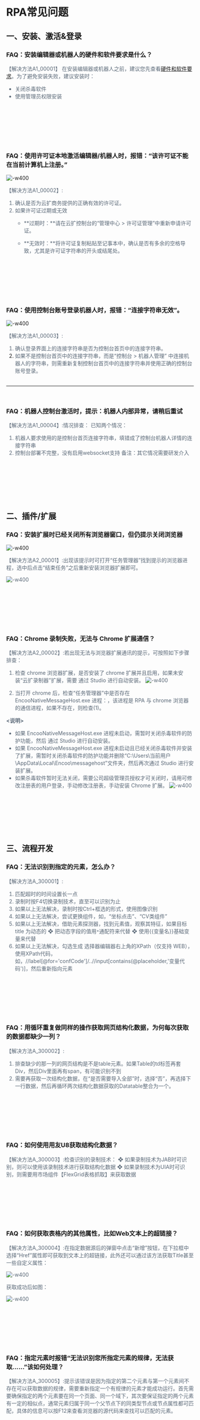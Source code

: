 # RPA常见问题


## 一、安装、激活&登录

### FAQ：安装编辑器或机器人的硬件和软件要求是什么？

<font color=5a6877> 【解决方法A1_00001】
在安装编辑器或机器人之前，建议您先查看[硬件和软件要求](待补充)。为了避免安装失败，建议安装时：
* 关闭杀毒软件
* 使用管理员权限安装

 </font></br></br>
 ---
 </br>

### FAQ：使用许可证本地激活编辑器/机器人时，报错：“该许可证不能在当前计算机上注册。”

![-w400](https://docimages.blob.core.chinacloudapi.cn/images/troubleshoot/A1_00001.png)

<font color=5a6877> 【解决方法A1_00002】:
1. 确认是否为云扩商务提供的正确有效的许可证。
2. 如果许可证过期或无效
    * **过期时：**请在云扩控制台的“管理中心 > 许可证管理”中重新申请许可证。
    
    * **无效时：**将许可证复制粘贴至记事本中，确认是否有多余的空格导致，尤其是许可证字符串的开头或结尾处。

 </font></br></br>
---
</br>

### FAQ：使用控制台账号登录机器人时，报错：“连接字符串无效”。

![-w400](https://docimages.blob.core.chinacloudapi.cn/images/troubleshoot/A1_00001-1.png)

<font color=5a6877> 【解决方法A1_00003】:
1. 确认登录界面上的连接字符串是否为控制台首页中的连接字符串。
2. 如果不是控制台首页中的连接字符串，而是“控制台 > 机器人管理” 中连接机器人的字符串，则需重新复制控制台首页中的连接字符串并使用正确的控制台账号登录。
 </font></br></br>
---
</br>

### FAQ：机器人控制台激活时，提示：机器人内部异常，请稍后重试

<font color=5a6877> 【解决方法A1_00004】:情况排查：
已知两个情况：
1. 机器人要求使用的是控制台首页连接字符串，填错成了控制台机器人详情的连接字符串
2. 控制台部署不完整，没有启用websocket支持
备注：其它情况需要研发介入

 </font></br></br>
---
</br>

## 二、插件/扩展

### FAQ：安装扩展时已经关闭所有浏览器窗口，但仍提示关闭浏览器

![-w400](https://docimages.blob.core.chinacloudapi.cn/images/troubleshoot/2-1.png)

<font color=5a6877> 【解决方法A2_00001】:出现该提示时可打开“任务管理器”找到提示的浏览器进程，选中后点击“结束任务”之后重新安装浏览器扩展即可。

![-w400](https://docimages.blob.core.chinacloudapi.cn/images/troubleshoot/2-2.png)

 </font></br></br>
 ---
 </br>

### FAQ：Chrome 录制失败，无法与 Chrome 扩展通信？
<font color=5a6877> 【解决方法A2_00002】:若出现无法与浏览器扩展通讯的提示，可按照如下步骤排查：
1. 检查 chrome 浏览器扩展，是否安装了 chrome 扩展并且启用，如果未安装“云扩录制器”扩展，需要 通过 Studio 进行自动安装。
![-w400](https://docimages.blob.core.chinacloudapi.cn/images/troubleshoot/3-1.png)

2. 当打开 chrome 后，检查“任务管理器”中是否存在 EncooNativeMessageHost.exe 进程：，该进程是 RPA 与 chrome 浏览器的通信进程，如果不存在，则检查(1)。

**<说明>**
* 如果 EncooNativeMessageHost.exe 进程未启动，需暂时关闭杀毒软件的防护功能，然后 通过 Studio 进行自动安装。
* 如果 EncooNativeMessageHost.exe 进程未启动且已经关闭杀毒软件并安装了扩展，需暂时关闭杀毒软件的防护功能并删除“C:\Users\当前用户\AppData\Local\Encoo\messagehost”文件夹，然后再次通过 Studio 进行安装扩展。
* 如果杀毒软件暂时无法关闭，需要公司超级管理员授权才可关闭时，请用可修改注册表的用户登录，手动修改注册表，手动安装 Chrome 扩展。
![-w400](https://docimages.blob.core.chinacloudapi.cn/images/troubleshoot/3-2.png)

 </font></br></br>
---
</br>


## 三、流程开发

### FAQ：无法识别到指定的元素，怎么办？
<font color=5a6877> 【解决方法A_300001】:
1. 匹配超时的时间设置长一点
2. 录制时按F4切换录制技术，直至可以识别为止
3. 如果以上无法解决，录制时按Ctrl+框选的形式，使用图像识别
4. 如果以上无法解决，尝试更换组件，如，“坐标点击”、“CV类组件”
5. 如果以上无法解决，借助元素探测器，找到元素值，观察其特征，如果目标 title 为动态的
❖ 把动态字段的值用`*`通配符来代替
❖ 使用{{变量名}}基础变量来代替
6.  如果以上无法解决，勾选生成 选择器编辑器右上角的XPath（仅支持 WEB），使用XPath代码，如，//label[@for='confCode']/..//input[contains(@placeholder,'变量代码')]，然后重新指向元素

 </font></br></br>
---
</br>

### FAQ：用循环重复做同样的操作获取网页结构化数据，为何每次获取的数据都缺少一列？

<font color=5a6877> 【解决方法A_300002】:

1. 排查缺少的那一列的网页结构是不是table元素。如果Table的td标签再套Div，然后Div里面再有span，有可能识别不到
2. 需要再获取一次结构化数据，在“是否需要导入全部”时，选择“否”，再选择下一行数据，然后再循环两次结构化数据获取的Datatable整合为一个。

 </font></br></br>
---
</br>

### FAQ：如何使用用友U8获取结构化数据？

<font color=5a6877> 【解决方法A_300003】:检查识别的录制技术：
❖ 如果录制技术为JAB时可识别，则可以使用该录制技术进行获取结构化数据
❖ 如果录制技术为UIA时可识别，则需要用市场组件【FlexGrid表格抓取】来获取数据

 </font></br></br>
 ---
 </br>

### FAQ：如何获取表格内的其他属性，比如Web文本上的超链接？
<font color=5a6877> 【解决方法A_300004】:在指定数据源后的弹窗中点击“新增”按钮，在下拉框中选择“Href”属性即可获取到文本上的超链接，此外还可以通过该方法获取Title甚至一些自定义属性：

![-w400](https://docimages.blob.core.chinacloudapi.cn/images/troubleshoot/4-1.png)


获取成功后如图：

![-w400](https://docimages.blob.core.chinacloudapi.cn/images/troubleshoot/5-1.png)

 </font></br></br>
 ---
 </br>

### FAQ：指定元素时报错“无法识别您所指定元素的规律，无法获取……”该如何处理？

<font color=5a6877> 【解决方法A_300005】:提示该错误是因为指定的第二个元素与第一个元素间不存在可以获取数据的规律，需要重新指定一个有规律的元素才能成功运行。首先需要确保指定的两个元素要在同一个页面、同一个域下，其次要保证指定的两个元素有一定的相似点，通常元素归属于同一个父节点下的同类型节点或节点属性都可匹配，具体的信息可以按F12来查看浏览器的源代码来查找可以匹配的元素。

 </font></br></br>
 ---
 </br>

### FAQ：指定元素成功，但获取到的表格为空是什么原因？

<font color=5a6877> 【解决方法A_300006】:获取结构化数据会优先识别表格，而指定的这个表是空的，页面显示的数据未存在这个表格内，所以获取到的表就是空的。遇到这种情况可以按F12来查看并指定实际显示数据的表的位置，或者在弹出是否获取整表时点击“取消”，之后根据提示手动指定行列中的数据来逐列获取数据即可。

![-w400](https://docimages.blob.core.chinacloudapi.cn/images/troubleshoot/5-2.png)
 
 </font></br></br>
 ---
 </br>



### FAQ：删除失败或写入组件失败，一直卡在删除或写入组件

<font color=5a6877> 【解决办法A_300007】：去掉保护

 </font></br></br>
 ---
 </br>

### FAQ：写入公式,单元格的格式是文本(其实是带了'),导致需要双击下单元格确认格式才能生效

<font color=5a6877> 【解决办法A_300008】：可以先设置格式在插入,或者把插入的那一列改为数值格式,或者用执行宏

 </font></br></br>
 ---
 </br>

### FAQ：写入区域卡死

<font color=5a6877> 【解决办法A_300009】:某些数据含有特殊字符,比如CSV转excel的情况下


 </font></br></br>
 ---
 </br>

### FAQ：Excel/WPS组件：读取单元格内容，出现换行？

<font color=5a6877> 【解决办法A_300010】:str.Trim('\n')

 </font></br></br>
 ---
 </br>

### FAQ：Excel/WPS组件：写入单元格怎么换行？

<font color=5a6877> 【解决办法A_300011】:写入内容输入 +'\n' 就可以换行了

 </font></br></br>
 ---
 </br>

### FAQ：Excel/WPS组件：如何取消工作表密码保护

<font color=5a6877> 【解决办法A_300012】:如下所示

![-w400](https://docimages.blob.core.chinacloudapi.cn/images/troubleshoot/7-1.png)

 </font></br></br>
 ---
 </br>
 
### FAQ：Excel/WPS组件：如何关闭数据链接更新提示弹窗？

![-w400](https://docimages.blob.core.chinacloudapi.cn/images/troubleshoot/7-2.png)

<font color=5a6877> 【解决办法A_300013】: 选择 Excel选项>> 高级>> 常规>>请求自动更新

![-w400](https://docimages.blob.core.chinacloudapi.cn/images/troubleshoot/7-3.png)![](https://docimages.blob.core.chinacloudapi.cn/images/troubleshoot/8-1.png)
 </font></br></br>
 ---
 </br>

### FAQ：Chrome打印页面元素验证失败，如何处理？

![-w400](https://docimages.blob.core.chinacloudapi.cn/images/troubleshoot/8-2.png)

直接指定上图中的元素后进行验证就会验证失败，这是由于该应用窗口在没有焦点的时候拿到的进程名与有焦点时不一样，录制时焦点不在该窗口上而运行时焦点在该窗口上，所以验证运行就会失败。该问题在Chrome的弹窗、Chrome打印页面或金蝶K3等窗口比较常见。

<font color=5a6877> 【解决办法A_300014】:在组件进入录制状态后先按F2，在暂停倒计时时手动点击金蝶K3或Chrome的窗口，这样就会让该软件窗口处于获得焦点的状态，然后等到5秒延迟结束后再录制抓取对应元素即可。运行流程时焦点会自动保持在最新打开的窗口上，按照上述步骤录制的流程就可以正确运行。

 </font></br></br>
 ---
 </br>

### FAQ：使用鼠标系列组件拖动窗口滚动条时无法定位或运行成功但未成功滚动，如何处理？
<font color=5a6877> 【解决办法A_300015】:上述场景不建议使用“鼠标拖动”操作滚动条来运行。</br>
* 桌面应用可以使用组件“鼠标滚动(中键)”、使用“点击”组件点击滚动条的上下按钮或是“发送快捷键”的“{PGDN}”来更好的实现；
* Web页面不需要滚动页面，直接指定要操作的滚动后才显示的元素即可，在运行时会自动定位。</br>
如果确需使用鼠标拖动组件操作滚动条，则需注意指定的滚动条滑块的位置，即图中框起来的区域：</br>

![-w400](https://docimages.blob.core.chinacloudapi.cn/images/troubleshoot/9-1.png)

之后设置属性“纵坐标偏移”多少像素才能正确触发滚动操作：

![-w400](https://docimages.blob.core.chinacloudapi.cn/images/troubleshoot/9-2.png)

如果指定到的是整个滚动条或滚动条上非滑块的区域就会出现组件运行成功但页面未滚动的现象。

 </font></br></br>
 ---
 </br>

### FAQ：鼠标拖动成功但滚动条只滚动了一点，是怎么回事？
<font color=5a6877> 【解决办法A_300016】:拖动只运行一点可能是因为设置的偏移属性太小，也可能是窗口未全屏导致的，可将要执行拖动的窗口全屏后，再设置大一些的值(如1000像素)即可成功运行。
![-w400](https://docimages.blob.core.chinacloudapi.cn/images/troubleshoot/9-2.png)
 </font></br></br>
 ---
 </br>

### FAQ：输入文本时被输入法拦截导致输入内容发送变化，怎么办？

<font color=5a6877> 【解决办法A_300017】:因为“模拟键盘”是触发key的事件来输入文本的，所以会被系统输入法所阻挡，如果需要以“模拟键盘”的方式输入文本就需要将系统的默认输入法设置为系统自带的“英语(美国) – 美式键盘”，以Win10为例：进入系统设置->打开“时间和语言”->点击“语言”->打开“键盘”，将“替代默认输入法”的选项修改为“英语(美国) – 美式键盘”

![-w400](https://docimages.blob.core.chinacloudapi.cn/images/troubleshoot/10-1.png)

</font></br></br>
 ---
 </br>

### FAQ：输入文本组件：运行成功但文本未被成功输入，如何解决？

<font color=5a6877> 【解决办法A_300018】:运行成功是因为组件找到了元素，并根据设置发送了事件，未成功输入说明发送的事件文本未显示到输入框内，可能是指定错了元素或者元素不支持设置焦点。所以首先判断一下指定的元素是否有误，即确保该组件指定的元素是要输入的文本输入框而不是输入框所在的DIV或窗体；在确认无误后可以将“输入方式”改为“模拟键盘”：

![-w400](https://docimages.blob.core.chinacloudapi.cn/images/troubleshoot/10-2.png)

如仍未输入成功可将“输入前行为”改为“点击”：

![-w400](https://docimages.blob.core.chinacloudapi.cn/images/troubleshoot/10-3.png)

 </font></br></br>
 ---
 </br>

### FAQ：输入文本组件：提示“元素无法输入文本”或不能指定的元素时如何处理？

<font color=5a6877> 【解决办法A_300019】:“输入文本”支持“input”类型的元素，指定非该类型的元素时就会跳出该提示，解决办法是在“输入文本”前添加一个“点击”组件，点击需要输入文本的元素，之后“输入文本”组件不指定元素，将文本填入即可：

![-w400](https://docimages.blob.core.chinacloudapi.cn/images/troubleshoot/11-1.png)

或是使用“发送快捷键”、“设置剪贴板”等组件操作。

![-w400](https://docimages.blob.core.chinacloudapi.cn/images/troubleshoot/11-2.png)

 </font></br></br>
 ---
 </br>

### FAQ：自动化过程中提示需要“管理员权限”时如何处理？

<font color=5a6877> 【解决办法A_300020】:：Windows下操作很多应用时需要更高级别的应用时需要管理员权限才能做到，比如任务管理器，资源监视器等。要录制、运行这些应用时，需要右键项目名词，之后点击“项目设置”

在弹出的窗口中找到 常规->执行权限->选择“以管理员权限运行”

![-w400](https://docimages.blob.core.chinacloudapi.cn/images/troubleshoot/12-1.png)

之后关闭编辑器，在编辑器上右键，选择“以管理员身份运行”即可：

![-w400](https://docimages.blob.core.chinacloudapi.cn/images/troubleshoot/12-2.png)

 </font></br></br>
 ---
 </br>

## 四、流程调试

## 五、流程运行

### FAQ：机器人运行时黑屏，如何排查与解决？
机器人开启录屏执行流程，流程结束后，本地或控制台上看到的录屏视频画面是黑屏，但视频里面还是有字幕的。

![-w400](https://docimages.blob.core.chinacloudapi.cn/images/troubleshoot/13-1.png)

<font color=5a6877> 【解决方法A5_00001】:
* 如果已使用mstsc远程桌面连接到了该机器人环境，并且mstsc没有断开，而是将窗口最小化了。只需断掉mstsc或保持mstsc窗口不被最小化即可
* 如果在流程执行前、或执行过程中，通过RDP会话保持功能，使当前session进入了“远程连接已断开，但session仍在活动中”的状态。但此时因为一些客户的环境设置了“自动锁屏”，使得当前session进入了锁屏状态，也就无法录制到任何画面了。即, 出现此类问题时，运行环境满足以下几个特点：
    ○ 机器人所在的环境是通过远程桌面访问的
    ○ 机器人开启了RDP会话保持
    ○ 计算机开启了“自动锁屏”，并且已进入锁屏状态

根据如下方法进行排查：
**方法一：修改本地安全策略**
1. 进入secpol.msc，找到如图设置并双击

![-w400](https://docimages.blob.core.chinacloudapi.cn/images/troubleshoot/13-2.png)

2. 删除下图中的数值（即不锁屏），点击确定

![-w400](https://docimages.blob.core.chinacloudapi.cn/images/troubleshoot/14-1.png)
  
**方法二：修改注册表**
1. 打开regedit，`HKEY_LOCAL_MACHINE\SOFTWARE\Microsoft\Windows\CurrentVersion\Policies\System`
2. 如果需要设置为不锁屏，删掉"InactivityTimeoutSecs"项目，或是将该项目的值改为0
3. 如果需要保留锁屏但要延长自动锁屏时间，若"InactivityTimeoutSecs"已存在，则直接将值修改为新的自动锁屏时间；否则可以在右侧创建一个名为"InactivityTimeoutSecs"的DWORD(32位)项目，值为自动锁屏时间

 </font></br></br>
 ---
 </br>

## 六、流程管理

## 七、私有化部署

### FAQ：如何清理私有化部署中的日志文件？

<font color=5a6877> 【解决方法A7_00001】:如果控制台的系统设置中没有流程日志清理功能，可升级至最新版控制台。如暂时无法升级，但日志文件过大，可手动执行以下脚本处理：
cd  {控制台安装目录} #例如在/usr/console/consolev4pvt-4.1.118351
rm -rf data/minio/.minio.sys/multipart/*
rm -rf data/minio/.minio.sys/tmp/*
rm -rf data/minio/v2-robot*

控制台目录结构

![-w400](https://docimages.blob.core.chinacloudapi.cn/images/troubleshoot/15-1.png)

 </font></br></br>
 ---
 </br>

